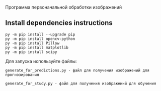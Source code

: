 Программа первоначальной обработки изображений

## Install dependencies instructions
    py -m pip install --upgrade pip
    py -m pip install opencv-python
    py -m pip install Pillow
    py -m pip install matplotlib
    py -m pip install scipy

Для запуска используйте файлы:

    generate_for_predictions.py - файл для получения изображений для прогнозирования

    generate_for_study.py - файл для получения изображений для обучения

